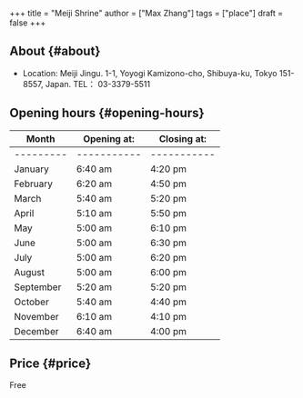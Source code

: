 +++
title = "Meiji Shrine"
author = ["Max Zhang"]
tags = ["place"]
draft = false
+++

## About {#about}

-   Location: Meiji Jingu. 1-1, Yoyogi Kamizono-cho, Shibuya-ku, Tokyo 151-8557, Japan. TEL： 03-3379-5511


## Opening hours {#opening-hours}

| Month     | Opening at: | Closing at: |
|-----------|-------------|-------------|
| --------- | ----------- | ----------- |
| January   | 6:40 am     | 4:20 pm     |
| February  | 6:20 am     | 4:50 pm     |
| March     | 5:40 am     | 5:20 pm     |
| April     | 5:10 am     | 5:50 pm     |
| May       | 5:00 am     | 6:10 pm     |
| June      | 5:00 am     | 6:30 pm     |
| July      | 5:00 am     | 6:20 pm     |
| August    | 5:00 am     | 6:00 pm     |
| September | 5:20 am     | 5:20 pm     |
| October   | 5:40 am     | 4:40 pm     |
| November  | 6:10 am     | 4:10 pm     |
| December  | 6:40 am     | 4:00 pm     |


## Price {#price}

Free
